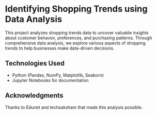 # Identifying Shopping Trends using Data Analysis

This project analyzes shopping trends data to uncover valuable insights about customer behavior, preferences, and purchasing patterns. Through comprehensive data analysis, we explore various aspects of shopping trends to help businesses make data-driven decisions.

## Technologies Used
- Python (Pandas, NumPy, Matplotlib, Seaborn)
- Jupyter Notebooks for documentation

## Acknowledgments

Thanks to Edunet and techsaksham that made this analysis possible.
